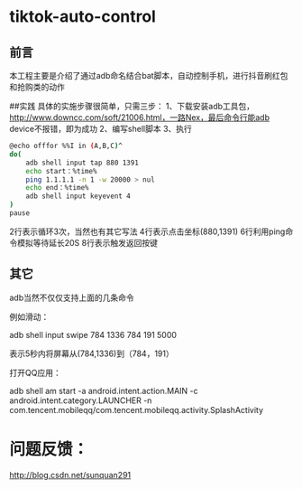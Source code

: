 # tiktok-auto-control


## 前言
本工程主要是介绍了通过adb命名结合bat脚本，自动控制手机，进行抖音刷红包和抢购类的动作

##实践
具体的实施步骤很简单，只需三步：
1、下载安装adb工具包，http://www.downcc.com/soft/21006.html，一路Nex，最后命令行能adb device不报错，即为成功
2、编写shell脚本
3、执行

```bash
@echo offfor %%I in (A,B,C)^
do(  
	adb shell input tap 880 1391  
	echo start：%time%  
	ping 1.1.1.1 -n 1 -w 20000 > nul  
	echo end：%time%  
	adb shell input keyevent 4
)
pause
```

2行表示循环3次，当然也有其它写法
4行表示点击坐标(880,1391)
6行利用ping命令模拟等待延长20S
8行表示触发返回按键

## 其它
adb当然不仅仅支持上面的几条命令

例如滑动：

adb shell input swipe 784 1336 784 191 5000

表示5秒内将屏幕从(784,1336)到（784，191）

打开QQ应用：

adb shell am start -a android.intent.action.MAIN -c android.intent.category.LAUNCHER -n com.tencent.mobileqq/com.tencent.mobileqq.activity.SplashActivity

# 问题反馈：

http://blog.csdn.net/sunquan291
